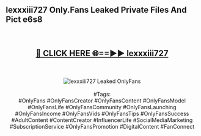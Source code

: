 <h2>lexxxiii727 Only.Fans Leaked Private Files And Pict e6s8</h2>
<br>
<div align="center">
<h2><a href="https://mediafiles.top/lexxxiii727" rel="nofollow">🔴 CLICK HERE 🌐==►► lexxxiii727</a></h2>
<br>
<br>
<a href="https://mediafiles.top/lexxxiii727" rel="nofollow" data-target="animated-image.originalLink"><img src="https://i.ibb.co.com/WyWwxjT/player-gif2.gif" alt="lexxxiii727 Leaked OnlyFans" style="max-width: 100%; display: inline-block;" data-target="animated-image.originalImage"></a>
<br><br>
#Tags:
<br>
#OnlyFans #OnlyFansCreator #OnlyFansContent #OnlyFansModel #OnlyFansLife #OnlyFansCommunity #OnlyFansLaunching #OnlyFansIncome #OnlyFansVids #OnlyFansTips #OnlyFansSuccess #AdultContent #ContentCreator #InfluencerLife #SocialMediaMarketing #SubscriptionService #OnlyFansPromotion #DigitalContent #FanConnect
</div>
<br>